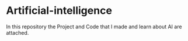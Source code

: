 # Artificial-intelligence
In this repository the Project and Code that I made and learn about AI are attached. 
